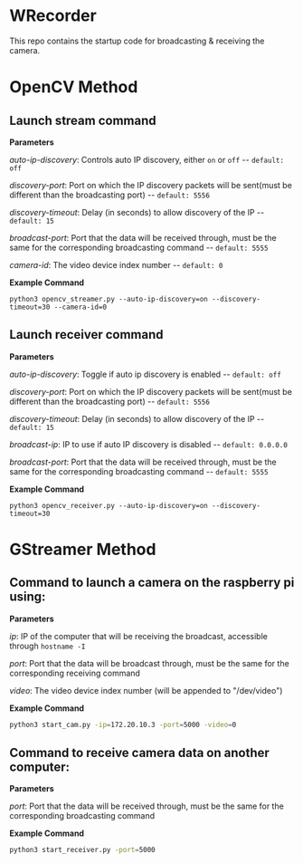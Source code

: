 # WRecorder
This repo contains the startup code for broadcasting & receiving the camera.

# OpenCV Method

## Launch stream command
**Parameters**

*auto-ip-discovery*: Controls auto IP discovery, either `on` or `off` -- `default: off`

*discovery-port*: Port on which the IP discovery packets will be sent(must be different than the broadcasting port) -- `default: 5556`

*discovery-timeout*: Delay (in seconds) to allow discovery of the IP -- `default: 15`

*broadcast-port*: Port that the data will be received through, must be the same for the corresponding broadcasting command -- `default: 5555`

*camera-id*: The video device index number -- `default: 0`

**Example Command**
```
python3 opencv_streamer.py --auto-ip-discovery=on --discovery-timeout=30 --camera-id=0
```


## Launch receiver command
**Parameters**

*auto-ip-discovery*: Toggle if auto ip discovery is enabled -- `default: off`

*discovery-port*: Port on which the IP discovery packets will be sent(must be different than the broadcasting port) -- `default: 5556`

*discovery-timeout*: Delay (in seconds) to allow discovery of the IP -- `default: 15`

*broadcast-ip*: IP to use if auto IP discovery is disabled -- `default: 0.0.0.0`

*broadcast-port*: Port that the data will be received through, must be the same for the corresponding broadcasting command -- `default: 5555`

**Example Command**
```
python3 opencv_receiver.py --auto-ip-discovery=on --discovery-timeout=30
```

# GStreamer Method

##  Command to launch a camera on the raspberry pi using:
**Parameters**

*ip*: IP of the computer that will be receiving the broadcast, accessible through `hostname -I`

*port*: Port that the data will be broadcast through, must be the same for the corresponding receiving command

*video*: The video device index number (will be appended to "/dev/video")

**Example Command**
```sh
python3 start_cam.py -ip=172.20.10.3 -port=5000 -video=0
```

## Command to receive camera data on another computer:
**Parameters**

*port*: Port that the data will be received through, must be the same for the corresponding broadcasting command

**Example Command**
```sh
python3 start_receiver.py -port=5000
```